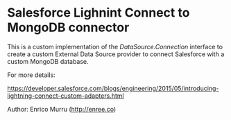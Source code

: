 # Salesforce Lighnint Connect to MongoDB connector

This is a custom implementation of the *DataSource.Connection* interface to create a custom External Data Source provider to connect Salesforce with a custom MongoDB database.

For more details:

https://developer.salesforce.com/blogs/engineering/2015/05/introducing-lightning-connect-custom-adapters.html


Author: Enrico Murru (http://enree.co)